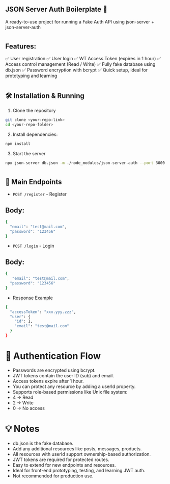 ## JSON Server Auth Boilerplate 🚀

A ready-to-use project for running a Fake Auth API using 
json-server + json-server-auth

# 
## Features: 
✅ User registration 
✅ User login
✅ WT Access Token (expires in 1 hour)
✅ Access control management (Read / Write)
✅ Fully fake database using db.json
✅ Password encryption with bcrypt
✅ Quick setup, ideal for prototyping and learning
# 
## 🛠️ Installation & Running
1. Clone the repository
```sh
git clone <your-repo-link>
cd <your-repo-folder>
```
2. Install dependencies:
```sh
npm install
```
3. Start the server
```sh
npx json-server db.json -m ./node_modules/json-server-auth --port 3000

```
#
## 📌 Main Endpoints
- `POST /register` - Register
## Body: 
```sh
{
  "email": "test@mail.com",
  "password": "123456"
}
```
- `POST /login` - Login
## Body: 
```sh
{
   "email": "test@mail.com",
  "password": "123456"
}
```
- Response Example
```sh
{
  "accessToken": "xxx.yyy.zzz",
  "user": {
    "id": 1,
    "email": "test@mail.com"
  }
}
```
##
# 🔑 Authentication Flow
- Passwords are encrypted using bcrypt.
- JWT tokens contain the user ID (sub) and email.
- Access tokens expire after 1 hour.
- You can protect any resource by adding a userId property.
- Supports role-based permissions like Unix file system:
- 4 → Read
- 2 → Write
- 0 → No access

##
# 💡 Notes

- db.json is the fake database.
- Add any additional resources like posts, messages, products.
- All resources with userId support ownership-based authorization.
- JWT tokens are required for protected routes.
- Easy to extend for new endpoints and resources.
- Ideal for front-end prototyping, testing, and learning JWT auth.
- Not recommended for production use.








